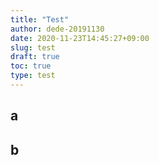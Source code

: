 ```yaml
---
title: "Test"
author: dede-20191130
date: 2020-11-23T14:45:27+09:00
slug: test
draft: true
toc: true
type: test
---
```


## a

## b